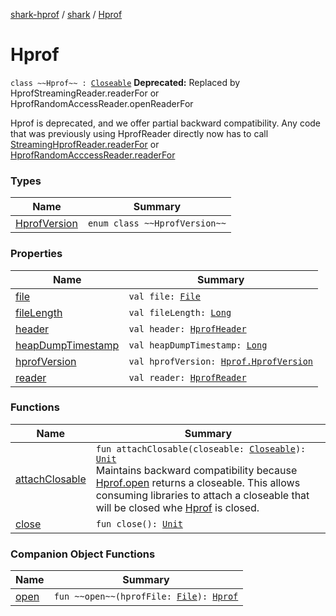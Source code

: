 [shark-hprof](../../index.md) / [shark](../index.md) / [Hprof](./index.md)

# Hprof

`class ~~Hprof~~ : `[`Closeable`](https://docs.oracle.com/javase/6/docs/api/java/io/Closeable.html)
**Deprecated:** Replaced by HprofStreamingReader.readerFor or HprofRandomAccessReader.openReaderFor

Hprof is deprecated, and we offer partial backward compatibility. Any code that was
previously using HprofReader directly now has to call [StreamingHprofReader.readerFor](../-streaming-hprof-reader/reader-for.md) or
[HprofRandomAcccessReader.readerFor](#)

### Types

| Name | Summary |
|---|---|
| [HprofVersion](-hprof-version/index.md) | `enum class ~~HprofVersion~~` |

### Properties

| Name | Summary |
|---|---|
| [file](file.md) | `val file: `[`File`](https://docs.oracle.com/javase/6/docs/api/java/io/File.html) |
| [fileLength](file-length.md) | `val fileLength: `[`Long`](https://kotlinlang.org/api/latest/jvm/stdlib/kotlin/-long/index.html) |
| [header](header.md) | `val header: `[`HprofHeader`](../-hprof-header/index.md) |
| [heapDumpTimestamp](heap-dump-timestamp.md) | `val heapDumpTimestamp: `[`Long`](https://kotlinlang.org/api/latest/jvm/stdlib/kotlin/-long/index.html) |
| [hprofVersion](hprof-version.md) | `val hprofVersion: `[`Hprof.HprofVersion`](-hprof-version/index.md) |
| [reader](reader.md) | `val reader: `[`HprofReader`](../-hprof-reader/index.md) |

### Functions

| Name | Summary |
|---|---|
| [attachClosable](attach-closable.md) | `fun attachClosable(closeable: `[`Closeable`](https://docs.oracle.com/javase/6/docs/api/java/io/Closeable.html)`): `[`Unit`](https://kotlinlang.org/api/latest/jvm/stdlib/kotlin/-unit/index.html)<br>Maintains backward compatibility because [Hprof.open](open.md) returns a closeable. This allows consuming libraries to attach a closeable that will be closed whe [Hprof](./index.md) is closed. |
| [close](close.md) | `fun close(): `[`Unit`](https://kotlinlang.org/api/latest/jvm/stdlib/kotlin/-unit/index.html) |

### Companion Object Functions

| Name | Summary |
|---|---|
| [open](open.md) | `fun ~~open~~(hprofFile: `[`File`](https://docs.oracle.com/javase/6/docs/api/java/io/File.html)`): `[`Hprof`](./index.md) |
